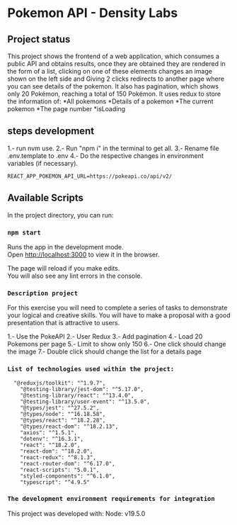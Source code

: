 # Pokemon API - Density Labs 

## Project status
This project shows the frontend of a web application, which consumes a public API and obtains results, once they are obtained they are rendered in the form of a list, clicking on one of these elements changes an image shown on the left side and Giving 2 clicks redirects to another page where you can see details of the pokemon. It also has pagination, which shows only 20 Pokémon, reaching a total of 150 Pokémon.
It uses redux to store the information of:
*All pokemons
*Details of a pokemon
*The current pokemon
*The page number
*isLoading


## steps development

1.- run nvm use.
2.- Run "npm i" in the terminal to get all.
3.- Rename file .env.template to .env
4.- Do the respective changes in environment variables (if necessary).


```
REACT_APP_POKEMON_API_URL=https://pokeapi.co/api/v2/

```

## Available Scripts

In the project directory, you can run:

### `npm start`

Runs the app in the development mode.\
Open [http://localhost:3000](http://localhost:3000) to view it in the browser.

The page will reload if you make edits.\
You will also see any lint errors in the console.

### `Description project`
For this exercise you will need to complete a series of tasks to demonstrate your logical and creative skills. You will have to make a proposal with a good presentation that is attractive to users.

1.- Use the PokeAPI
2.- User Redux
3.- Add pagination
4.- Load 20 Pokemons per page
5.- Limit to show only 150
6.- One click should change the image
7.- Double click should change the list for a details page


### `List of technologies used within the project:`
      "@reduxjs/toolkit": "^1.9.7",
        "@testing-library/jest-dom": "^5.17.0",
        "@testing-library/react": "^13.4.0",
        "@testing-library/user-event": "^13.5.0",
        "@types/jest": "^27.5.2",
        "@types/node": "^16.18.58",
        "@types/react": "^18.2.28",
        "@types/react-dom": "^18.2.13",
        "axios": "^1.5.1",
        "dotenv": "^16.3.1",
        "react": "^18.2.0",
        "react-dom": "^18.2.0",
        "react-redux": "^8.1.3",
        "react-router-dom": "^6.17.0",
        "react-scripts": "5.0.1",
        "styled-components": "^6.1.0",
        "typescript": "^4.9.5"

### `The development environment requirements for integration`
This project was developed with:
Node: v19.5.0

